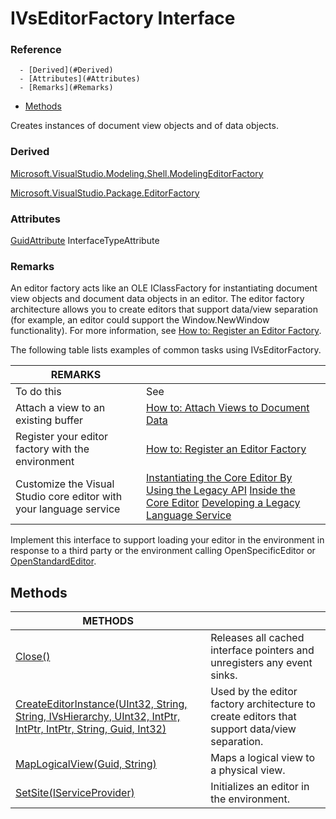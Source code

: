 # IVsEditorFactory Interface

### Reference

<!--Start-Of-TOC-->
      - [Derived](#Derived)
      - [Attributes](#Attributes)
      - [Remarks](#Remarks)
   - [Methods](#Methods)
<!--End-Of-TOC-->


Creates instances of document view objects and of data objects.

### Derived

[Microsoft.VisualStudio.Modeling.Shell.ModelingEditorFactory](https://docs.microsoft.com/en-us/dotnet/api/microsoft.visualstudio.modeling.shell.modelingeditorfactory?view=visualstudiosdk-2022)

[Microsoft.VisualStudio.Package.EditorFactory](https://docs.microsoft.com/en-us/dotnet/api/microsoft.visualstudio.package.editorfactory?view=visualstudiosdk-2022)

### Attributes

[GuidAttribute](https://docs.microsoft.com/en-us/dotnet/api/system.runtime.interopservices.guidattribute)
InterfaceTypeAttribute

### Remarks

An editor factory acts like an OLE IClassFactory for instantiating document view
objects and document data objects in an editor. The editor factory architecture
allows you to create editors that support data/view separation (for example, an
editor could support the Window.NewWindow functionality). For more information,
see [How to: Register an Editor
Factory](http://msdn.microsoft.com/en-us/b3a58e9c-6bee-4e88-86c5-e11075ed6ec1).

The following table lists examples of common tasks using IVsEditorFactory.

| REMARKS                                                            |                                                                                                                                                                                                                                                                                                                                                                                                                                                       |
|--------------------------------------------------------------------|-------------------------------------------------------------------------------------------------------------------------------------------------------------------------------------------------------------------------------------------------------------------------------------------------------------------------------------------------------------------------------------------------------------------------------------------------------|
| To do this                                                         | See                                                                                                                                                                                                                                                                                                                                                                                                                                                   |
| Attach a view to an existing buffer                                | [How to: Attach Views to Document Data](https://docs.microsoft.com/en-us/visualstudio/extensibility/how-to-attach-views-to-document-data.md)                                                                                                                                                                                                                                                                                                          |
| Register your editor factory with the environment                  | [How to: Register an Editor Factory](http://msdn.microsoft.com/en-us/b3a58e9c-6bee-4e88-86c5-e11075ed6ec1)                                                                                                                                                                                                                                                                                                                                            |
| Customize the Visual Studio core editor with your language service | [Instantiating the Core Editor By Using the Legacy API](https://docs.microsoft.com/en-us/visualstudio/extensibility/instantiating-the-core-editor-by-using-the-legacy-api.md)  [Inside the Core Editor](https://docs.microsoft.com/en-us/visualstudio/extensibility/inside-the-core-editor.md)  [Developing a Legacy Language Service](https://docs.microsoft.com/en-us/visualstudio/extensibility/internals/developing-a-legacy-language-service.md) |

Implement this interface to support loading your editor in the environment in
response to a third party or the environment calling OpenSpecificEditor or
[OpenStandardEditor](https://docs.microsoft.com/en-us/dotnet/api/microsoft.visualstudio.shell.interop.ivsuishellopendocument.openstandardeditor?view=visualstudiosdk-2022).

## Methods

| METHODS                                                                                                                                                                                                                                                                                                                                                                                                                                                                                                                                         |                                                                                              |
|-------------------------------------------------------------------------------------------------------------------------------------------------------------------------------------------------------------------------------------------------------------------------------------------------------------------------------------------------------------------------------------------------------------------------------------------------------------------------------------------------------------------------------------------------|----------------------------------------------------------------------------------------------|
| [Close()](https://docs.microsoft.com/en-us/dotnet/api/microsoft.visualstudio.shell.interop.ivseditorfactory.close?view=visualstudiosdk-2022#microsoft-visualstudio-shell-interop-ivseditorfactory-close)                                                                                                                                                                                                                                                                                                                                        | Releases all cached interface pointers and unregisters any event sinks.                      |
| [CreateEditorInstance(UInt32, String, String, IVsHierarchy, UInt32, IntPtr, IntPtr, IntPtr, String, Guid, Int32)](https://docs.microsoft.com/en-us/dotnet/api/microsoft.visualstudio.shell.interop.ivseditorfactory.createeditorinstance?view=visualstudiosdk-2022#microsoft-visualstudio-shell-interop-ivseditorfactory-createeditorinstance(system-uint32-system-string-system-string-microsoft-visualstudio-shell-interop-ivshierarchy-system-uint32-system-intptr-system-intptr@-system-intptr@-system-string@-system-guid@-system-int32@)) | Used by the editor factory architecture to create editors that support data/view separation. |
| [MapLogicalView(Guid, String)](https://docs.microsoft.com/en-us/dotnet/api/microsoft.visualstudio.shell.interop.ivseditorfactory.maplogicalview?view=visualstudiosdk-2022#microsoft-visualstudio-shell-interop-ivseditorfactory-maplogicalview(system-guid@-system-string@))                                                                                                                                                                                                                                                                    | Maps a logical view to a physical view.                                                      |
| [SetSite(IServiceProvider)](https://docs.microsoft.com/en-us/dotnet/api/microsoft.visualstudio.shell.interop.ivseditorfactory.setsite?view=visualstudiosdk-2022#microsoft-visualstudio-shell-interop-ivseditorfactory-setsite(microsoft-visualstudio-ole-interop-iserviceprovider))                                                                                                                                                                                                                                                             | Initializes an editor in the environment.                                                    |
